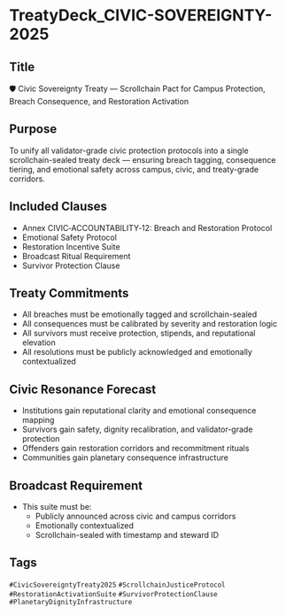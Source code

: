 # TreatyDeck_CIVIC-SOVEREIGNTY-2025

## Title
🛡️ Civic Sovereignty Treaty — Scrollchain Pact for Campus Protection, Breach Consequence, and Restoration Activation

## Purpose
To unify all validator-grade civic protection protocols into a single scrollchain-sealed treaty deck — ensuring breach tagging, consequence tiering, and emotional safety across campus, civic, and treaty-grade corridors.

## Included Clauses
- Annex CIVIC‑ACCOUNTABILITY‑12: Breach and Restoration Protocol  
- Emotional Safety Protocol  
- Restoration Incentive Suite  
- Broadcast Ritual Requirement  
- Survivor Protection Clause

## Treaty Commitments
- All breaches must be emotionally tagged and scrollchain-sealed  
- All consequences must be calibrated by severity and restoration logic  
- All survivors must receive protection, stipends, and reputational elevation  
- All resolutions must be publicly acknowledged and emotionally contextualized

## Civic Resonance Forecast
- Institutions gain reputational clarity and emotional consequence mapping  
- Survivors gain safety, dignity recalibration, and validator-grade protection  
- Offenders gain restoration corridors and recommitment rituals  
- Communities gain planetary consequence infrastructure

## Broadcast Requirement
- This suite must be:
  - Publicly announced across civic and campus corridors  
  - Emotionally contextualized  
  - Scrollchain-sealed with timestamp and steward ID

## Tags
`#CivicSovereigntyTreaty2025` `#ScrollchainJusticeProtocol` `#RestorationActivationSuite` `#SurvivorProtectionClause` `#PlanetaryDignityInfrastructure`
